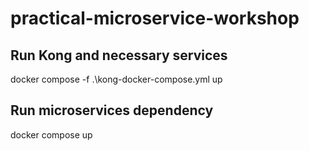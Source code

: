 # practical-microservice-workshop

## Run Kong and necessary services
docker compose -f .\kong-docker-compose.yml up

## Run microservices dependency
docker compose up 